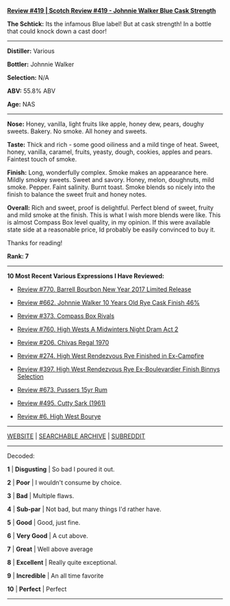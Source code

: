 
[**Review #419 | Scotch Review #419 - Johnnie Walker Blue Cask Strength**]( https://t8ke.review/review-419-johnnie-walker-blue-label-cask-strength/)

**The Schtick:** Its the infamous Blue label! But at cask strength! In a bottle that could knock down a cast door!

-----

**Distiller:** Various

**Bottler:** Johnnie Walker

**Selection:** N/A

**ABV:** 55.8% ABV

**Age:** NAS 

-----

**Nose:**  Honey, vanilla, light fruits like apple, honey dew, pears, doughy sweets. Bakery. No smoke. All honey and sweets. 

**Taste:** Thick and rich - some good oiliness and a mild tinge of heat. Sweet, honey, vanilla, caramel, fruits, yeasty, dough, cookies, apples and pears. Faintest touch of smoke. 

**Finish:** Long, wonderfully complex. Smoke makes an appearance here. Mildly smokey sweets. Sweet and savory. Honey, melon, doughnuts, mild smoke. Pepper. Faint salinity. Burnt toast. Smoke blends so nicely into the finish to balance the sweet fruit and honey notes. 

**Overall:** Rich and sweet, proof is delightful. Perfect blend of sweet, fruity and mild smoke at the finish. This is what I wish more blends were like. This is almost Compass Box level quality, in my opinion. If this were available state side at a reasonable price, Id probably be easily convinced to buy it. 

Thanks for reading!

**Rank: 7**

----- 

**10 Most Recent Various Expressions I Have Reviewed:** 

- [Review #770. Barrell Bourbon New Year 2017 Limited Release]( https://t8ke.review/review-770-barrell-bourbon-new-year-limited-edition-2017/) 

- [Review #662. Johnnie Walker 10 Years Old Rye Cask Finish 46%]( https://t8ke.review/review-662-johnnie-walker-select-cask-10-years-old-rye-cask-finish/) 

- [Review #373. Compass Box Rivals]( https://t8ke.review/review-373-compass-box-rivals/) 

- [Review #760. High Wests A Midwinters Night Dram Act 2]( https://t8ke.review/review-760-high-wests-a-midwinters-night-dram-act-2/) 

- [Review #206. Chivas Regal 1970]( https://t8ke.review/review-206-chivas-regal-12yr-1970/) 

- [Review #274. High West Rendezvous Rye Finished in Ex-Campfire]( https://t8ke.review/review-274-high-west-rendezvous-rye-ex-campfire/) 

- [Review #397. High West Rendezvous Rye Ex-Boulevardier Finish Binnys Selection]( https://t8ke.review/review-397-high-west-rendezvous-ex-boulevardier/) 

- [Review #673. Pussers 15yr Rum]( https://t8ke.review/review-673-pussers-15yr-rum/) 

- [Review #495. Cutty Sark (1961)]( https://t8ke.review/review-495-cutty-sark-1961/) 

- [Review #6. High West Bourye]( https://t8ke.review/review-6-high-west-bourye-2015/) 

-----

[WEBSITE](https://t8ke.review) | [SEARCHABLE ARCHIVE](https://t8ke.review/review-archive/) | [SUBREDDIT](https://reddit.com/r/t8kereviews)

-----

Decoded:

**1** | **Disgusting** | So bad I poured it out.

**2** | **Poor** | I wouldn't consume by choice.

**3** | **Bad** | Multiple flaws.

**4** | **Sub-par** | Not bad, but many things I'd rather have.

**5** | **Good** | Good, just fine.

**6** | **Very Good** | A cut above.

**7** | **Great** | Well above average

**8** | **Excellent** | Really quite exceptional.

**9** | **Incredible** | An all time favorite

**10** | **Perfect** | Perfect

----

